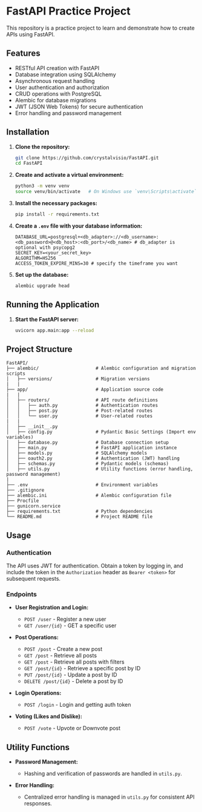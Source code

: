 # FastAPI Practice Project

This repository is a practice project to learn and demonstrate how to create APIs using FastAPI.

## Features

- RESTful API creation with FastAPI
- Database integration using SQLAlchemy
- Asynchronous request handling
- User authentication and authorization
- CRUD operations with PostgreSQL
- Alembic for database migrations
- JWT (JSON Web Tokens) for secure authentication
- Error handling and password management

## Installation

1. **Clone the repository:**

   ```bash
   git clone https://github.com/crystalvisio/FastAPI.git
   cd FastAPI
   ```

2. **Create and activate a virtual environment:**

   ```bash
   python3 -m venv venv
   source venv/bin/activate   # On Windows use `venv\Scripts\activate`
   ```

3. **Install the necessary packages:**

   ```bash
   pip install -r requirements.txt
   ```

4. **Create a `.env` file with your database information:**

   ```env
   DATABASE_URL=postgresql+<db_adapter>://<db_username>:<db_password>@<db_host>:<db_port>/<db_name> # db_adapter is optional with psycopg2
   SECRET_KEY=<your_secret_key>
   ALGORITHM=HS256
   ACCESS_TOKEN_EXPIRE_MINS=30 # specify the timeframe you want
   ```

5. **Set up the database:**

   ```bash
   alembic upgrade head
   ```

## Running the Application

1. **Start the FastAPI server:**

   ```bash
   uvicorn app.main:app --reload
   ```

## Project Structure

```
FastAPI/
├── alembic/                     # Alembic configuration and migration scripts
│   ├── versions/                # Migration versions
|   |
├── app/                         # Application source code
|   |
│   ├── routers/                 # API route definitions
│   │   ├── auth.py              # Authentication routes
│   │   ├── post.py              # Post-related routes
│   │   └── user.py              # User-related routes
|   |
│   ├── __init__.py
│   ├── config.py                # Pydantic Basic Settings (Import env variables)
│   ├── database.py              # Database connection setup
│   ├── main.py                  # FastAPI application instance
│   ├── models.py                # SQLAlchemy models
│   ├── oauth2.py                # Authentication (JWT) handling
│   ├── schemas.py               # Pydantic models (schemas)
│   ├── utils.py                 # Utility functions (error handling, password management)
|
├── .env                         # Environment variables
├── .gitignore
├── alembic.ini                  # Alembic configuration file
├── Procfile
├── gunicorn.service
├── requirements.txt             # Python dependencies
└── README.md                    # Project README file
```

## Usage

### Authentication

The API uses JWT for authentication. Obtain a token by logging in, and include the token in the `Authorization` header as `Bearer <token>` for subsequent requests.

### Endpoints

- **User Registration and Login:**

  - `POST /user` - Register a new user
  - `GET /user/{id}` - GET a specific user

- **Post Operations:**

  - `POST /post` - Create a new post
  - `GET /post` - Retrieve all posts
  - `GET /post` - Retrieve all posts with filters
  - `GET /post/{id}` - Retrieve a specific post by ID
  - `PUT /post/{id}` - Update a post by ID
  - `DELETE /post/{id}` - Delete a post by ID

- **Login Operations:**

  - `POST /login` - Login and getting auth token

- **Voting (Likes and Dislike):**
  - `POST /vote` - Upvote or Downvote post

## Utility Functions

- **Password Management:**

  - Hashing and verification of passwords are handled in `utils.py`.

- **Error Handling:**
  - Centralized error handling is managed in `utils.py` for consistent API responses.
